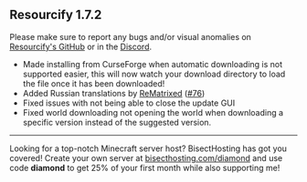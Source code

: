 ## Resourcify 1.7.2

Please make sure to report any bugs and/or visual anomalies
on [Resourcify's GitHub](https://github.com/DeDiamondPro/Resourcify/issues) or in
the [Discord](https://discord.gg/XtAuqsJWby).

- Made installing from CurseForge when automatic downloading is not supported easier, this will now watch your download
  directory to load the file once it has been downloaded!
- Added Russian translations
  by [ReMatrixed](https://github.com/ReMatrixed) ([#76](https://github.com/DeDiamondPro/Resourcify/pull/76))
- Fixed issues with not being able to close the update GUI
- Fixed world downloading not opening the world when downloading a specific version instead of the suggested version.

----------------------------------------------------------------------------------------------------

Looking for a top-notch Minecraft server host? BisectHosting has got you covered! Create your own server
at [bisecthosting.com/diamond](https://bisecthosting.com/diamond?r=resourcify+update) and use code **diamond** to get
25% of your first month while also supporting me!